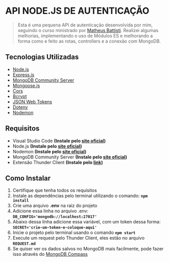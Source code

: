 # API NODE.JS DE AUTENTICAÇÃO
> Esta é uma pequena API de autenticação desenvolvida por mim, seguindo o curso ministrado por [Matheus Battisti](https://github.com/matheusbattisti). Realizei algumas melhorias, implementando o uso de Módulos ES e melhorando a forma como e feito as rotas, controllers e a conexão com MongoDB.

## Tecnologias Utilizadas
* [Node.js](https://nodejs.org/en)
* [Express.js](https://expressjs.com/pt-br/)
* [MongoDB Community Server](https://www.mongodb.com/try/download/community)
* [Mongoose.js](https://mongoosejs.com/)
* [Cors](https://www.npmjs.com/package/cors)
* [Bcrypt](https://www.npmjs.com/package/bcrypt)
* [JSON Web Tokens](https://jwt.io/)
* [Dotenv](https://www.npmjs.com/package/dotenv)
* [Nodemon](https://nodemon.io/)

## Requisitos
* Visual Studio Code **(Instale pelo [site oficial](https://code.visualstudio.com/))**
* Node.js **(Instale pelo [site oficial](https://nodejs.org/en))**
* Nodemon **(Instale pelo [site oficial](https://nodemon.io/))**
* MongoDB Community Server **(Instale pelo [site oficial](https://www.mongodb.com/try/download/community))**
* Extensão Thunder Client **(Instale pelo [link](https://marketplace.visualstudio.com/items?itemName=rangav.vscode-thunder-client))**

## Como Instalar
1. Certifique que tenha todos os requisitos
2. Instale as dependências pelo terminal utilizando o comando: **`npm install`**
3. Crie uma arquivo **.env** na raiz do projeto
4. Adicione essa linha no arquivo .env: **`DB_CONFIG='mongodb://localhost:27017'`**
5. Abaixo dessa linha adicione essa variável, com um token dessa forma: **`SECRET='crie-um-token-e-coloque-aqui'`**
6. Inicie o projeto pelo terminal usando o comando **`npm start`**
7. Execute um request pelo Thunder Client, eles estão no arquivo **`REQUEST.md`**
8. Se quiser ver os dados salvos no MongoDB mais facilmente, pode fazer isso através do [MongoDB Compass](https://www.mongodb.com/try/download/compass)
